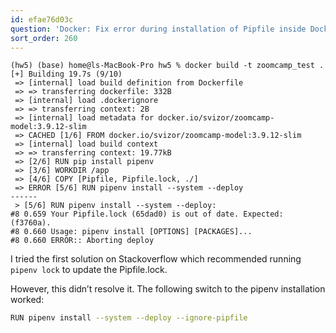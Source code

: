 ```yaml
---
id: efae76d03c
question: 'Docker: Fix error during installation of Pipfile inside Docker container'
sort_order: 260
---
```


```
(hw5) (base) home@ls-MacBook-Pro hw5 % docker build -t zoomcamp_test .
[+] Building 19.7s (9/10)
 => [internal] load build definition from Dockerfile
 => => transferring dockerfile: 332B
 => [internal] load .dockerignore
 => => transferring context: 2B
 => [internal] load metadata for docker.io/svizor/zoomcamp-model:3.9.12-slim
 => CACHED [1/6] FROM docker.io/svizor/zoomcamp-model:3.9.12-slim
 => [internal] load build context
 => => transferring context: 19.77kB
 => [2/6] RUN pip install pipenv
 => [3/6] WORKDIR /app
 => [4/6] COPY [Pipfile, Pipfile.lock, ./]
 => ERROR [5/6] RUN pipenv install --system --deploy
------
 > [5/6] RUN pipenv install --system --deploy:
#8 0.659 Your Pipfile.lock (65dad0) is out of date. Expected: (f3760a).
#8 0.660 Usage: pipenv install [OPTIONS] [PACKAGES]...
#8 0.660 ERROR:: Aborting deploy
```

I tried the first solution on Stackoverflow which recommended running `pipenv lock` to update the Pipfile.lock.

However, this didn’t resolve it. The following switch to the pipenv installation worked:

```bash
RUN pipenv install --system --deploy --ignore-pipfile
```